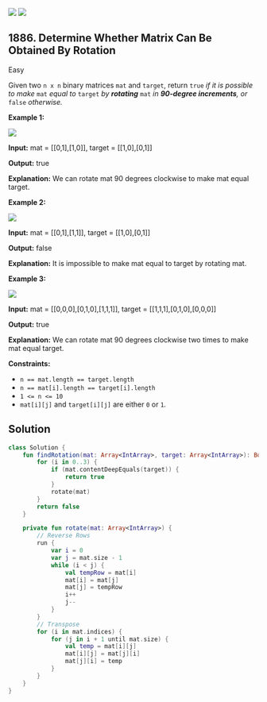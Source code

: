 [![](https://img.shields.io/github/stars/javadev/LeetCode-in-Kotlin?label=Stars&style=flat-square)](https://github.com/javadev/LeetCode-in-Kotlin)
[![](https://img.shields.io/github/forks/javadev/LeetCode-in-Kotlin?label=Fork%20me%20on%20GitHub%20&style=flat-square)](https://github.com/javadev/LeetCode-in-Kotlin/fork)

## 1886\. Determine Whether Matrix Can Be Obtained By Rotation

Easy

Given two `n x n` binary matrices `mat` and `target`, return `true` _if it is possible to make_ `mat` _equal to_ `target` _by **rotating**_ `mat` _in **90-degree increments**, or_ `false` _otherwise._

**Example 1:**

![](https://assets.leetcode.com/uploads/2021/05/20/grid3.png)

**Input:** mat = \[\[0,1],[1,0]], target = \[\[1,0],[0,1]]

**Output:** true

**Explanation:** We can rotate mat 90 degrees clockwise to make mat equal target. 

**Example 2:**

![](https://assets.leetcode.com/uploads/2021/05/20/grid4.png)

**Input:** mat = \[\[0,1],[1,1]], target = \[\[1,0],[0,1]]

**Output:** false

**Explanation:** It is impossible to make mat equal to target by rotating mat. 

**Example 3:**

![](https://assets.leetcode.com/uploads/2021/05/26/grid4.png)

**Input:** mat = \[\[0,0,0],[0,1,0],[1,1,1]], target = \[\[1,1,1],[0,1,0],[0,0,0]]

**Output:** true

**Explanation:** We can rotate mat 90 degrees clockwise two times to make mat equal target. 

**Constraints:**

*   `n == mat.length == target.length`
*   `n == mat[i].length == target[i].length`
*   `1 <= n <= 10`
*   `mat[i][j]` and `target[i][j]` are either `0` or `1`.

## Solution

```kotlin
class Solution {
    fun findRotation(mat: Array<IntArray>, target: Array<IntArray>): Boolean {
        for (i in 0..3) {
            if (mat.contentDeepEquals(target)) {
                return true
            }
            rotate(mat)
        }
        return false
    }

    private fun rotate(mat: Array<IntArray>) {
        // Reverse Rows
        run {
            var i = 0
            var j = mat.size - 1
            while (i < j) {
                val tempRow = mat[i]
                mat[i] = mat[j]
                mat[j] = tempRow
                i++
                j--
            }
        }
        // Transpose
        for (i in mat.indices) {
            for (j in i + 1 until mat.size) {
                val temp = mat[i][j]
                mat[i][j] = mat[j][i]
                mat[j][i] = temp
            }
        }
    }
}
```